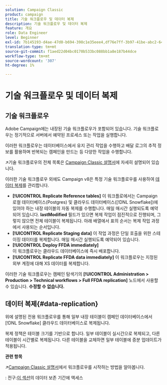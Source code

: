 ```yaml
---
solution: Campaign Classic
product: campaign
title: 기술 워크플로우 및 데이터 복제
description: 기술 워크플로우 및 데이터 복제
feature: 개요
role: Data Engineer
level: Beginner
exl-id: 7b145193-d4ae-47d0-b694-398c1e35eee4,df76e7ff-3b97-41be-abc2-640748680ff3
translation-type: tm+mt
source-git-commit: f1aed22d04bc0170b533bc088bb1a8e187b44dce
workflow-type: tm+mt
source-wordcount: '307'
ht-degree: 1%

---
```


# 기술 워크플로우 및 데이터 복제

## 기술 워크플로우

Adobe Campaign에는 내장된 기술 워크플로우가 포함되어 있습니다. 기술 워크플로우는 정기적으로 서버에서 예약된 프로세스 또는 작업을 실행합니다.

이러한 워크플로우는 데이터베이스에서 유지 관리 작업을 수행하고 배달 로그의 추적 정보를 활용하며 반복되는 캠페인을 만드는 등 다양한 작업을 수행합니다.

:arrow_upper_right:기술 워크플로우의 전체 목록은 [Campaign Classic 설명서](https://experienceleague.adobe.com/docs/campaign-classic/using/automating-with-workflows/advanced-management/about-technical-workflows.html?lang=en#overview)에 자세히 설명되어 있습니다.

이러한 기술 워크플로우 외에도 Campaign v8은 특정 기술 워크플로우를 사용하여 [데이터 복제](#data-replication)를 관리합니다.

* **[!UICONTROL Replicate Reference tables]**
이 워크플로에서는 Campaign 로컬 데이터베이스(Postgres) 및 클라우드 데이터베이스([!DNL Snowflake])에 있어야 하는 내장 테이블의 자동 복제를 수행합니다. 매일 매시간 실행되도록 예약되어 있습니다. **lastModified** 필드가 있으면 복제 작업이 점진적으로 진행되며, 그렇지 않으면 전체 테이블이 복제됩니다. 아래 배열에서 표의 순서는 복제 작업 과정에서 사용되는 순서입니다.
* **[!UICONTROL Replicate Staging data]**
이 작업 과정은 단일 호출을 위한 스테이징 데이터를 복제합니다. 매일 매시간 실행되도록 예약되어 있습니다.
* **[!UICONTROL Deploy FFDA immediately]**\
   이 워크플로우는 클라우드 데이터베이스에 즉시 배포합니다.
* **[!UICONTROL Replicate FFDA data immediately]**
이 워크플로우는 지정된 외부 계정에 대해 XS 데이터를 복제합니다.

이러한 기술 워크플로우는 캠페인 탐색기의 **[!UICONTROL Administration > Production > Technical workflows > Full FFDA replication]** 노드에서 사용할 수 있습니다. **수정할 수 없습니다.**

## 데이터 복제{#data-replication}

위에 설명된 전용 워크플로우를 통해 일부 내장 테이블이 캠페인 데이터베이스에서 [!DNL Snowflake] 클라우드 데이터베이스로 복제됩니다.

복제 정책은 테이블 크기를 기반으로 합니다. 일부 테이블이 실시간으로 복제되고, 다른 테이블이 시간별로 복제됩니다. 다른 테이블을 교체하면 일부 테이블에 증분 업데이트가 적용됩니다.

**관련 항목**

:arrow_upper_right:[Campaign Classic 설명서](https://experienceleague.adobe.com/docs/campaign-classic/using/automating-with-workflows/introduction/about-workflows.html?lang=en#automating-with-workflows)에서 워크플로우를 시작하는 방법을 알아봅니다.

: 전구:[이 섹션](../dev/datamodel-best-practices.md#data-retention)의 데이터 보존 기간에 액세스

